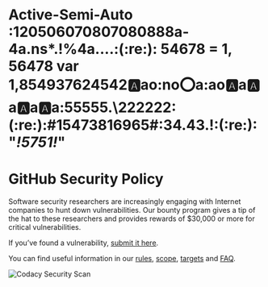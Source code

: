 # Active-Semi-Auto :120506070807080888a-4a.ns*.!%4a....:(:re:): 54678 = 1, 56478 var 1,854937624542:a:ao:no:o:a:ao:a:a:a:a:a:a:a:a:55555.\222222:(:re:):#15473816965#:34.43.!:(:re:): "*!5751!*"

# GitHub Security Policy

Software security researchers are increasingly engaging with Internet companies to hunt down vulnerabilities. Our bounty program gives a tip of the hat to these researchers and provides rewards of $30,000 or more for critical vulnerabilities.

If you’ve found a vulnerability, [submit it here](https://hackerone.com/github).

You can find useful information in our [rules](https://bounty.github.com/#rules), [scope](https://bounty.github.com/#scope), [targets](https://bounty.github.com/#scope) and [FAQ](https://bounty.github.com/#faqs).

![Codacy Security Scan](https://github.com/superkiller22/desktop/workflows/Codacy%20Security%20Scan/badge.svg?branch=development&event=deployment)
